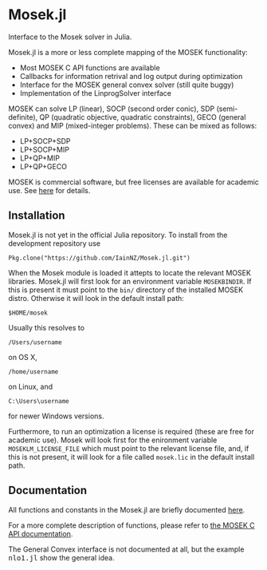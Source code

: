 Mosek.jl
========

Interface to the Mosek solver in Julia. 

Mosek.jl is a more or less complete mapping of the MOSEK functionality:
- Most MOSEK C API functions are available
- Callbacks for information retrival and log output during optimization
- Interface for the MOSEK general convex solver (still quite buggy)
- Implementation of the LinprogSolver interface

MOSEK can solve LP (linear), SOCP (second order conic), SDP (semi-definite), 
QP (quadratic objective, quadratic constraints), GECO (general
convex) and MIP (mixed-integer problems). These can be mixed as follows:
- LP+SOCP+SDP
- LP+SOCP+MIP
- LP+QP+MIP
- LP+QP+GECO

MOSEK is commercial software, but free licenses are available for academic 
use. See [here](http://mosek.com/resources/academic-license/) for details.

Installation
------------
Mosek.jl is not yet in the official Julia repository. To install from the development repository use

    Pkg.clone("https://github.com/IainNZ/Mosek.jl.git")

When the Mosek module is loaded it attepts to locate the relevant MOSEK libraries. Mosek.jl will first look 
for an environment variable `MOSEKBINDIR`. If this is present it must point to the `bin/` directory
of the installed MOSEK distro. Otherwise it will look in the default install path:

    $HOME/mosek
    
Usually this resolves to 

    /Users/username
    
on OS X, 

    /home/username
    
on Linux, and

    C:\Users\username
    
for newer Windows versions.

Furthermore, to run an optimization a license is required (these are free for academic use). Mosek will look first for the enironment variable `MOSEKLM_LICENSE_FILE` which must point to the relevant license file, and, if this is not present, it will look for a file called `mosek.lic` in the default install path.


Documentation
-------------

All functions and constants in the Mosek.jl are briefly documented [here](https://github.com/IainNZ/Mosek.jl/wiki/Mosek-Functions).

For a more complete description of functions, please refer to 
[the MOSEK C API documentation](http://docs.mosek.com/7.0/capi/index.html).

The General Convex interface is not documented at all, but the example 
<tt>nlo1.jl</tt> show the general idea.

